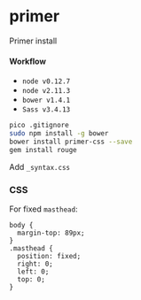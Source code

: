 # primer
Primer install

#### Workflow
* `node v0.12.7`
* `node v2.11.3`
* `bower v1.4.1`
* `Sass v3.4.13`

```bash
pico .gitignore
sudo npm install -g bower
bower install primer-css --save
gem install rouge
```

Add `_syntax.css`

### CSS

For fixed `masthead`:

```
body {
  margin-top: 89px;
}
.masthead {
  position: fixed;
  right: 0;
  left: 0;
  top: 0;
}
```
